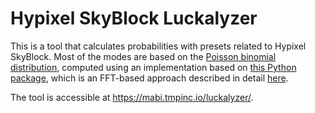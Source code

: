 # Hypixel SkyBlock Luckalyzer

This is a tool that calculates probabilities with presets related to Hypixel SkyBlock.
Most of the modes are based on the [Poisson binomial distribution](https://en.wikipedia.org/wiki/Poisson_binomial_distribution),
computed using an implementation based on [this Python package](https://github.com/tsakim/poibin),
which is an FFT-based approach described in detail [here](https://doi.org/10.1016/j.csda.2012.10.006).

The tool is accessible at https://mabi.tmpinc.io/luckalyzer/.
